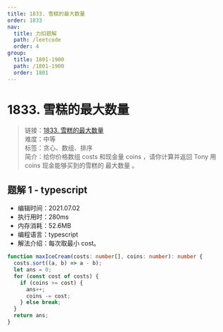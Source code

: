 ```yaml
---
title: 1833. 雪糕的最大数量
order: 1833
nav:
  title: 力扣题解
  path: /leetcode
  order: 4
group:
  title: 1801-1900
  path: /1801-1900
  order: 1801
---
```


# 1833. 雪糕的最大数量

> 链接：[1833. 雪糕的最大数量](https://leetcode-cn.com/problems/maximum-ice-cream-bars/)  
> 难度：中等  
> 标签：贪心、数组、排序  
> 简介：给你价格数组 costs 和现金量 coins ，请你计算并返回 Tony 用 coins 现金能够买到的雪糕的 最大数量 。

## 题解 1 - typescript

- 编辑时间：2021.07.02
- 执行用时：280ms
- 内存消耗：52.6MB
- 编程语言：typescript
- 解法介绍：每次取最小 cost。

```typescript
function maxIceCream(costs: number[], coins: number): number {
  costs.sort((a, b) => a - b);
  let ans = 0;
  for (const cost of costs) {
    if (coins >= cost) {
      ans++;
      coins -= cost;
    } else break;
  }
  return ans;
}
```
